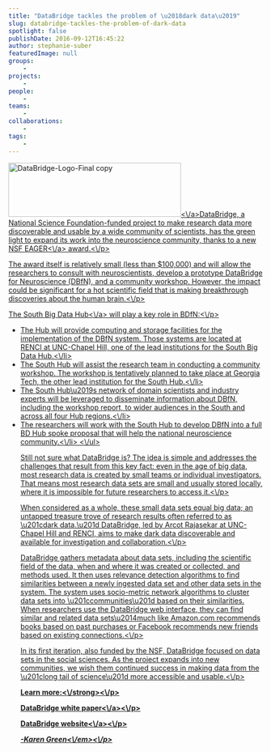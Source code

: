 ```yaml
---
title: "DataBridge tackles the problem of \u2018dark data\u2019"
slug: databridge-tackles-the-problem-of-dark-data
spotlight: false
publishDate: 2016-09-12T16:45:22
author: stephanie-suber
featuredImage: null
groups:
    - 
projects:
    - 
people:
    - 
teams: 
    - 
collaborations:
    - 
tags:
    - 
---
```

<p><a href="http:\/\/renci.org\/wp-content\/uploads\/2016\/09\/DataBridge-Logo-Final-copy.jpg"  rel="lightbox[roadtrip]"><img class="alignright wp-image-15569" src="http:\/\/renci.org\/wp-content\/uploads\/2016\/09\/DataBridge-Logo-Final-copy-300x94.jpg" alt="DataBridge-Logo-Final copy" width="341" height="107" srcset="https:\/\/renci.org\/wp-content\/uploads\/2016\/09\/DataBridge-Logo-Final-copy-300x94.jpg 300w, https:\/\/renci.org\/wp-content\/uploads\/2016\/09\/DataBridge-Logo-Final-copy-768x240.jpg 768w, https:\/\/renci.org\/wp-content\/uploads\/2016\/09\/DataBridge-Logo-Final-copy-1024x320.jpg 1024w, https:\/\/renci.org\/wp-content\/uploads\/2016\/09\/DataBridge-Logo-Final-copy-640x200.jpg 640w, https:\/\/renci.org\/wp-content\/uploads\/2016\/09\/DataBridge-Logo-Final-copy.jpg 1467w" sizes="(max-width: 341px) 100vw, 341px" \/><\/a>DataBridge, a National Science Foundation-funded project to make research data more discoverable and usable by a wide community of scientists, has the green light to expand its work into the neuroscience community, thanks to a new NSF <a href="https:\/\/www.nsf.gov\/awardsearch\/showAward?AWD_ID=1649397&amp;HistoricalAwards=false">EAGER<\/a> award.<\/p>
<p><!--more-->The award itself is relatively small (less than $100,000) and will allow the researchers to consult with neuroscientists, develop a prototype DataBridge for Neuroscience (DBfN), and a community workshop. However, the impact could be significant for a hot scientific field that is making breakthrough discoveries about the human brain.<\/p>
<p>The <a href="https:\/\/southbdhub.wordpress.com\/">South Big Data Hub<\/a> will play a key role in BDfN:<\/p>
<ul>
<li>The Hub will provide computing and storage facilities for the implementation of the DBfN system. Those systems are located at RENCI at UNC-Chapel Hill, one of the lead institutions for the South Big Data Hub.<\/li>
<li>The South Hub will assist the research team in conducting a community workshop. The workshop is tentatively planned to take place at Georgia Tech, the other lead institution for the South Hub.<\/li>
<li>The South Hub\u2019s network of domain scientists and industry experts will be leveraged to disseminate information about DBfN, including the workshop report, to wider audiences in the South and across all four Hub regions.<\/li>
<li>The researchers will work with the South Hub to develop DBfN into a full BD Hub spoke proposal that will help the national neuroscience community.<\/li>
<\/ul>
<p>Still not sure what DataBridge is? The idea is simple and addresses the challenges that result from this key fact: even in the age of big data, most research data is created by small teams or individual investigators. That means most research data sets are small and usually stored locally, where it is impossible for future researchers to access it.<\/p>
<p>When considered as a whole, these small data sets equal big data; an untapped treasure trove of research results often referred to as \u201cdark data.\u201d DataBridge, led by Arcot Rajasekar at UNC-Chapel Hill and RENCI, aims to make dark data discoverable and available for investigation and collaboration.<\/p>
<p>DataBridge gathers metadata about data sets, including the scientific field of the data, when and where it was created or collected, and methods used. It then uses relevance detection algorithms to find similarities between a newly ingested data set and other data sets in the system. The system uses socio-metric network algorithms to cluster data sets into \u201ccommunities\u201d based on their similarities. When researchers use the DataBridge web interface, they can find similar and related data sets\u2014much like Amazon.com recommends books based on past purchases or Facebook recommends new friends based on existing connections.<\/p>
<p>In its first iteration, also funded by the NSF, DataBridge focused on data sets in the social sciences. As the project expands into new communities, we wish them continued success in making data from the \u201clong tail of science\u201d more accessible and usable.<\/p>
<p><strong>Learn more:<\/strong><\/p>
<p>DataBridge <a href="http:\/\/renci.org\/wp-content\/uploads\/2015\/07\/RCI-RENCI-White-Paper-No5.FINAL_.pdf">white paper<\/a><\/p>
<p>DataBridge <a href="http:\/\/databridge.web.unc.edu\/">website<\/a><\/p>
<p><em>-Karen Green<\/em><\/p>
<!-- AddThis Advanced Settings generic via filter on the_content --><!-- AddThis Share Buttons generic via filter on the_content -->
